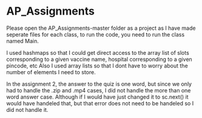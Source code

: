# AP_Assignments

Please open the AP_Assignments-master folder as a project as I have made seperate files for each class, to run the code, you need to run the class named Main.

I used hashmaps so that I could get direct access to the array list of slots corresponding to a given vaccine name, hospital corresponding to a given pincode, etc
Also I used array lists so that I dont have to worry about the number of elements I need to store.

In the assignment 2, the answer to the quiz is one word, but since we only had to handle the .zip and .mp4 cases, I did not handle the more than one word answer case.
Although if I would have just changed it to sc.next() it would have handeled that, but that error does not need to be handeled so I did not handle it.
